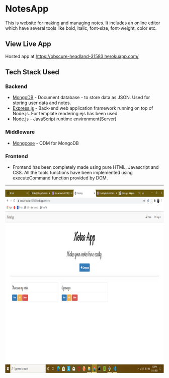 # NotesApp

This is website for making and managing notes. It includes an online editor which have several tools like bold, italic, font-size, font-weight, color etc.

## View Live App

Hosted app at https://obscure-headland-31583.herokuapp.com/

## Tech Stack Used

### Backend

* [MongoDB](https://docs.mongodb.com/) - Document database - to store data as JSON. Used for storing user data and notes.
* [Express.js](https://devdocs.io/express/) - Back-end web application framework running on top of Node.js. For template rendering ejs has been used
* [Node.js](https://nodejs.org/en/docs/) - JavaScript runtime environment(Server)

### Middleware

* [Mongoose](https://mongoosejs.com/docs/guide.html) - ODM for MongoDB

### Frontend

* Frontend has been completely made using pure HTML, Javascript and CSS. All the tools functions have been implemented using executeCommand function provided by DOM.

---
<img src="notesapp_project.png" width="1000" height="580" alt="Website Screenshot">
